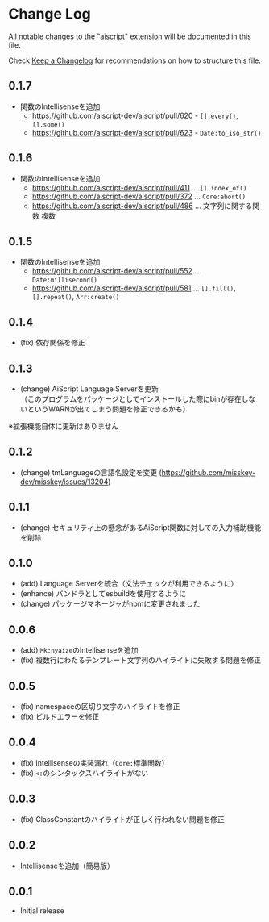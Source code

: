 # Change Log

All notable changes to the "aiscript" extension will be documented in this file.

Check [Keep a Changelog](http://keepachangelog.com/) for recommendations on how to structure this file.

## 0.1.7
- 関数のIntellisenseを追加
  - https://github.com/aiscript-dev/aiscript/pull/620 - `[].every()`, `[].some()`
  - https://github.com/aiscript-dev/aiscript/pull/623 - `Date:to_iso_str()`

## 0.1.6
- 関数のIntellisenseを追加
  - https://github.com/aiscript-dev/aiscript/pull/411 … `[].index_of()`
  - https://github.com/aiscript-dev/aiscript/pull/372 … `Core:abort()`
  - https://github.com/aiscript-dev/aiscript/pull/486 … 文字列に関する関数 複数

## 0.1.5
- 関数のIntellisenseを追加
  - https://github.com/aiscript-dev/aiscript/pull/552 … `Date:millisecond()`
  - https://github.com/aiscript-dev/aiscript/pull/581 … `[].fill()`, `[].repeat()`, `Arr:create()`

## 0.1.4
- (fix) 依存関係を修正

## 0.1.3
- (change) AiScript Language Serverを更新  
  （このプログラムをパッケージとしてインストールした際にbinが存在しないというWARNが出てしまう問題を修正できるかも）

※拡張機能自体に更新はありません

## 0.1.2
- (change) tmLanguageの言語名設定を変更 (https://github.com/misskey-dev/misskey/issues/13204)

## 0.1.1
- (change) セキュリティ上の懸念があるAiScript関数に対しての入力補助機能を削除

## 0.1.0
- (add) Language Serverを統合（文法チェックが利用できるように）
- (enhance) バンドラとしてesbuildを使用するように
- (change) パッケージマネージャがnpmに変更されました

## 0.0.6
- (add) `Mk:nyaize`のIntellisenseを追加
- (fix) 複数行にわたるテンプレート文字列のハイライトに失敗する問題を修正

## 0.0.5
- (fix) namespaceの区切り文字のハイライトを修正
- (fix) ビルドエラーを修正

## 0.0.4
- (fix) Intellisenseの実装漏れ（`Core:`標準関数）
- (fix) `<:`のシンタックスハイライトがない

## 0.0.3
- (fix) ClassConstantのハイライトが正しく行われない問題を修正

## 0.0.2
- Intellisenseを追加（簡易版）

## 0.0.1

- Initial release
